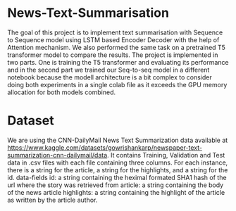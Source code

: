# News-Text-Summarisation
The goal of this project is to implement text summarisation with Sequence to Sequence model using LSTM based Encoder Decoder with the help of Attention mechanism. We also performed the same task on a pretrained T5 transformer model to compare the results. The project is implemented in two parts. One is training the T5 transformer and evaluating its performance and in the second part we trained our Seq-to-seq model in a different notebook because the modell architecture is a bit complex to consider doing both experiments in a single colab file as it exceeds the GPU memory allocation for both models combined. 

# Dataset
We are using the CNN-DailyMail News Text Summarization data available at https://www.kaggle.com/datasets/gowrishankarp/newspaper-text-summarization-cnn-dailymail/data.
It contains Training, Validation and Test data in .csv files with each file containing three columns. For each instance, there is a string for the article, a string for the highlights, and a string for the id.
data-fields
id: a string containing the heximal formated SHA1 hash of the url where the story was retrieved from
article: a string containing the body of the news article
highlights: a string containing the highlight of the article as written by the article author.
